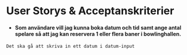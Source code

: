 # User Storys & Acceptanskriterier

- #### Som användare vill jag kunna boka datum och tid samt ange antal spelare så att jag kan reservera 1 eller flera baner i bowlinghallen.
`
Det ska gå att skriva in ett datum i datum-input
`
